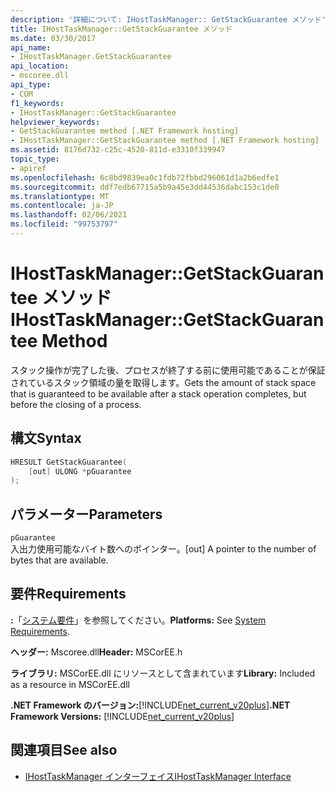 ```yaml
---
description: '詳細について: IHostTaskManager:: GetStackGuarantee メソッド'
title: IHostTaskManager::GetStackGuarantee メソッド
ms.date: 03/30/2017
api_name:
- IHostTaskManager.GetStackGuarantee
api_location:
- mscoree.dll
api_type:
- COM
f1_keywords:
- IHostTaskManager::GetStackGuarantee
helpviewer_keywords:
- GetStackGuarantee method [.NET Framework hosting]
- IHostTaskManager::GetStackGuarantee method [.NET Framework hosting]
ms.assetid: 8176d732-c25c-4520-811d-e3310f339947
topic_type:
- apiref
ms.openlocfilehash: 6c8bd9839ea0c1fdb72fbbd296061d1a2b6edfe1
ms.sourcegitcommit: ddf7edb67715a5b9a45e3dd44536dabc153c1de0
ms.translationtype: MT
ms.contentlocale: ja-JP
ms.lasthandoff: 02/06/2021
ms.locfileid: "99753797"
---
```

# <a name="ihosttaskmanagergetstackguarantee-method"></a><span data-ttu-id="19950-103">IHostTaskManager::GetStackGuarantee メソッド</span><span class="sxs-lookup"><span data-stu-id="19950-103">IHostTaskManager::GetStackGuarantee Method</span></span>

<span data-ttu-id="19950-104">スタック操作が完了した後、プロセスが終了する前に使用可能であることが保証されているスタック領域の量を取得します。</span><span class="sxs-lookup"><span data-stu-id="19950-104">Gets the amount of stack space that is guaranteed to be available after a stack operation completes, but before the closing of a process.</span></span>  
  
## <a name="syntax"></a><span data-ttu-id="19950-105">構文</span><span class="sxs-lookup"><span data-stu-id="19950-105">Syntax</span></span>  
  
```cpp  
HRESULT GetStackGuarantee(  
    [out] ULONG *pGuarantee  
);  
```  
  
## <a name="parameters"></a><span data-ttu-id="19950-106">パラメーター</span><span class="sxs-lookup"><span data-stu-id="19950-106">Parameters</span></span>  

 `pGuarantee`  
 <span data-ttu-id="19950-107">入出力使用可能なバイト数へのポインター。</span><span class="sxs-lookup"><span data-stu-id="19950-107">[out] A pointer to the number of bytes that are available.</span></span>  
  
## <a name="requirements"></a><span data-ttu-id="19950-108">要件</span><span class="sxs-lookup"><span data-stu-id="19950-108">Requirements</span></span>  

 <span data-ttu-id="19950-109">**:**「[システム要件](../../get-started/system-requirements.md)」を参照してください。</span><span class="sxs-lookup"><span data-stu-id="19950-109">**Platforms:** See [System Requirements](../../get-started/system-requirements.md).</span></span>  
  
 <span data-ttu-id="19950-110">**ヘッダー:** Mscoree.dll</span><span class="sxs-lookup"><span data-stu-id="19950-110">**Header:** MSCorEE.h</span></span>  
  
 <span data-ttu-id="19950-111">**ライブラリ:** MSCorEE.dll にリソースとして含まれています</span><span class="sxs-lookup"><span data-stu-id="19950-111">**Library:** Included as a resource in MSCorEE.dll</span></span>  
  
 <span data-ttu-id="19950-112">**.NET Framework のバージョン:**[!INCLUDE[net_current_v20plus](../../../../includes/net-current-v20plus-md.md)]</span><span class="sxs-lookup"><span data-stu-id="19950-112">**.NET Framework Versions:** [!INCLUDE[net_current_v20plus](../../../../includes/net-current-v20plus-md.md)]</span></span>  
  
## <a name="see-also"></a><span data-ttu-id="19950-113">関連項目</span><span class="sxs-lookup"><span data-stu-id="19950-113">See also</span></span>

- [<span data-ttu-id="19950-114">IHostTaskManager インターフェイス</span><span class="sxs-lookup"><span data-stu-id="19950-114">IHostTaskManager Interface</span></span>](ihosttaskmanager-interface.md)
